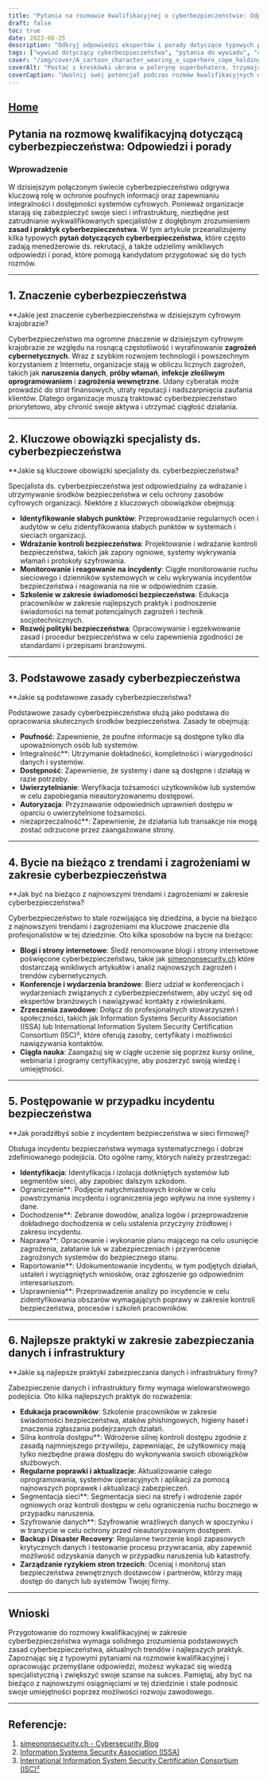 ```yaml
---
title: "Pytania na rozmowie kwalifikacyjnej o cyberbezpieczeństwie: Odpowiedzi i porady dotyczące sukcesu"
draft: false
toc: true
date: 2023-06-25
description: "Odkryj odpowiedzi ekspertów i porady dotyczące typowych pytań na rozmowach kwalifikacyjnych z zakresu cyberbezpieczeństwa, zapewniając sobie sukces na konkurencyjnym rynku pracy."
tags: ["wywiad dotyczący cyberbezpieczeństwa", "pytania do wywiadu", "cyberbezpieczeństwo praca", "kariera w cyberbezpieczeństwie", "porady dotyczące cyberbezpieczeństwa", "umiejętności w zakresie cyberbezpieczeństwa", "specjalista ds. cyberbezpieczeństwa", "trendy w cyberbezpieczeństwie", "najlepsze praktyki cyberbezpieczeństwa", "zasady cyberbezpieczeństwa", "certyfikaty cyberbezpieczeństwa", "blogi o cyberbezpieczeństwie", "konferencje dotyczące cyberbezpieczeństwa", "edukacja w zakresie cyberbezpieczeństwa", "zagrożenia cyberbezpieczeństwa", "bezpieczeństwo sieci", "bezpieczeństwo danych", "reakcja na incydent", "kontrole bezpieczeństwa", "szkolenie pracowników", "kontrola dostępu", "szyfrowanie danych", "segmentacja sieci", "tworzenie kopii zapasowych i odzyskiwanie danych", "zarządzanie ryzykiem stron trzecich", "świadomość cyberbezpieczeństwa", "Aktualizacje dotyczące cyberbezpieczeństwa", "luki w cyberbezpieczeństwie", "regulacje dotyczące cyberbezpieczeństwa"]
cover: "/img/cover/A_cartoon_character_wearing_a_superhero_cape_holding_a_shie.png"
coverAlt: "Postać z kreskówki ubrana w pelerynę superbohatera, trzymająca tarczę z symbolem kłódki."
coverCaption: "Uwolnij swój potencjał podczas rozmów kwalifikacyjnych dotyczących cyberbezpieczeństwa."
---
```


## [Home](/cyber-security-career-playbook-start/)

## Pytania na rozmowę kwalifikacyjną dotyczącą cyberbezpieczeństwa: Odpowiedzi i porady

### Wprowadzenie

W dzisiejszym połączonym świecie cyberbezpieczeństwo odgrywa kluczową rolę w ochronie poufnych informacji oraz zapewnianiu integralności i dostępności systemów cyfrowych. Ponieważ organizacje starają się zabezpieczyć swoje sieci i infrastrukturę, niezbędne jest zatrudnianie wykwalifikowanych specjalistów z dogłębnym zrozumieniem **zasad i praktyk cyberbezpieczeństwa**. W tym artykule przeanalizujemy kilka typowych **pytań dotyczących cyberbezpieczeństwa**, które często zadają menedżerowie ds. rekrutacji, a także udzielimy wnikliwych odpowiedzi i porad, które pomogą kandydatom przygotować się do tych rozmów.

______

## 1. Znaczenie cyberbezpieczeństwa

**Jakie jest znaczenie cyberbezpieczeństwa w dzisiejszym cyfrowym krajobrazie?

Cyberbezpieczeństwo ma ogromne znaczenie w dzisiejszym cyfrowym krajobrazie ze względu na rosnącą częstotliwość i wyrafinowanie **zagrożeń cybernetycznych**. Wraz z szybkim rozwojem technologii i powszechnym korzystaniem z Internetu, organizacje stają w obliczu licznych zagrożeń, takich jak **naruszenia danych**, **próby włamań**, **infekcje złośliwym oprogramowaniem** i **zagrożenia wewnętrzne**. Udany cyberatak może prowadzić do strat finansowych, utraty reputacji i nadszarpnięcia zaufania klientów. Dlatego organizacje muszą traktować cyberbezpieczeństwo priorytetowo, aby chronić swoje aktywa i utrzymać ciągłość działania.

______

## 2. Kluczowe obowiązki specjalisty ds. cyberbezpieczeństwa

**Jakie są kluczowe obowiązki specjalisty ds. cyberbezpieczeństwa?

Specjalista ds. cyberbezpieczeństwa jest odpowiedzialny za wdrażanie i utrzymywanie środków bezpieczeństwa w celu ochrony zasobów cyfrowych organizacji. Niektóre z kluczowych obowiązków obejmują:

- **Identyfikowanie słabych punktów**: Przeprowadzanie regularnych ocen i audytów w celu zidentyfikowania słabych punktów w systemach i sieciach organizacji.
- **Wdrażanie kontroli bezpieczeństwa**: Projektowanie i wdrażanie kontroli bezpieczeństwa, takich jak zapory ogniowe, systemy wykrywania włamań i protokoły szyfrowania.
- **Monitorowanie i reagowanie na incydenty**: Ciągłe monitorowanie ruchu sieciowego i dzienników systemowych w celu wykrywania incydentów bezpieczeństwa i reagowania na nie w odpowiednim czasie.
- **Szkolenie w zakresie świadomości bezpieczeństwa**: Edukacja pracowników w zakresie najlepszych praktyk i podnoszenie świadomości na temat potencjalnych zagrożeń i technik socjotechnicznych.
- **Rozwój polityki bezpieczeństwa**: Opracowywanie i egzekwowanie zasad i procedur bezpieczeństwa w celu zapewnienia zgodności ze standardami i przepisami branżowymi.

______

## 3. Podstawowe zasady cyberbezpieczeństwa

**Jakie są podstawowe zasady cyberbezpieczeństwa?

Podstawowe zasady cyberbezpieczeństwa służą jako podstawa do opracowania skutecznych środków bezpieczeństwa. Zasady te obejmują:

- **Poufność**: Zapewnienie, że poufne informacje są dostępne tylko dla upoważnionych osób lub systemów.
- Integralność**: Utrzymanie dokładności, kompletności i wiarygodności danych i systemów.
- **Dostępność**: Zapewnienie, że systemy i dane są dostępne i działają w razie potrzeby.
- **Uwierzytelnianie**: Weryfikacja tożsamości użytkowników lub systemów w celu zapobiegania nieautoryzowanemu dostępowi.
- **Autoryzacja**: Przyznawanie odpowiednich uprawnień dostępu w oparciu o uwierzytelnione tożsamości.
- niezaprzeczalność**: Zapewnienie, że działania lub transakcje nie mogą zostać odrzucone przez zaangażowane strony.

______

## 4. Bycie na bieżąco z trendami i zagrożeniami w zakresie cyberbezpieczeństwa

**Jak być na bieżąco z najnowszymi trendami i zagrożeniami w zakresie cyberbezpieczeństwa?

Cyberbezpieczeństwo to stale rozwijająca się dziedzina, a bycie na bieżąco z najnowszymi trendami i zagrożeniami ma kluczowe znaczenie dla profesjonalistów w tej dziedzinie. Oto kilka sposobów na bycie na bieżąco:

- **Blogi i strony internetowe**: Śledź renomowane blogi i strony internetowe poświęcone cyberbezpieczeństwu, takie jak [simeononsecurity.ch](https://www.simeononsecurity.ch/) które dostarczają wnikliwych artykułów i analiz najnowszych zagrożeń i trendów cybernetycznych.
- **Konferencje i wydarzenia branżowe**: Bierz udział w konferencjach i wydarzeniach związanych z cyberbezpieczeństwem, aby uczyć się od ekspertów branżowych i nawiązywać kontakty z rówieśnikami.
- **Zrzeszenia zawodowe**: Dołącz do profesjonalnych stowarzyszeń i społeczności, takich jak Information Systems Security Association (ISSA) lub International Information System Security Certification Consortium (ISC)², które oferują zasoby, certyfikaty i możliwości nawiązywania kontaktów.
- **Ciągła nauka**: Zaangażuj się w ciągłe uczenie się poprzez kursy online, webinaria i programy certyfikacyjne, aby poszerzyć swoją wiedzę i umiejętności.

______

## 5. Postępowanie w przypadku incydentu bezpieczeństwa

**Jak poradziłbyś sobie z incydentem bezpieczeństwa w sieci firmowej?

Obsługa incydentu bezpieczeństwa wymaga systematycznego i dobrze zdefiniowanego podejścia. Oto ogólne ramy, których należy przestrzegać:

- **Identyfikacja**: Identyfikacja i izolacja dotkniętych systemów lub segmentów sieci, aby zapobiec dalszym szkodom.
- Ograniczenie**: Podjęcie natychmiastowych kroków w celu powstrzymania incydentu i ograniczenia jego wpływu na inne systemy i dane.
- Dochodzenie**: Zebranie dowodów, analiza logów i przeprowadzenie dokładnego dochodzenia w celu ustalenia przyczyny źródłowej i zakresu incydentu.
- Naprawa**: Opracowanie i wykonanie planu mającego na celu usunięcie zagrożenia, załatanie luk w zabezpieczeniach i przywrócenie zagrożonych systemów do bezpiecznego stanu.
- Raportowanie**: Udokumentowanie incydentu, w tym podjętych działań, ustaleń i wyciągniętych wniosków, oraz zgłoszenie go odpowiednim interesariuszom.
- Usprawnienia**: Przeprowadzenie analizy po incydencie w celu zidentyfikowania obszarów wymagających poprawy w zakresie kontroli bezpieczeństwa, procesów i szkoleń pracowników.

______

## 6. Najlepsze praktyki w zakresie zabezpieczania danych i infrastruktury

**Jakie są najlepsze praktyki zabezpieczania danych i infrastruktury firmy?

Zabezpieczenie danych i infrastruktury firmy wymaga wielowarstwowego podejścia. Oto kilka najlepszych praktyk do rozważenia:

- **Edukacja pracowników**: Szkolenie pracowników w zakresie świadomości bezpieczeństwa, ataków phishingowych, higieny haseł i znaczenia zgłaszania podejrzanych działań.
- Silna kontrola dostępu**: Wdrożenie silnej kontroli dostępu zgodnie z zasadą najmniejszego przywileju, zapewniając, że użytkownicy mają tylko niezbędne prawa dostępu do wykonywania swoich obowiązków służbowych.
- **Regularne poprawki i aktualizacje**: Aktualizowanie całego oprogramowania, systemów operacyjnych i aplikacji za pomocą najnowszych poprawek i aktualizacji zabezpieczeń.
- Segmentacja sieci**: Segmentacja sieci na strefy i wdrożenie zapór ogniowych oraz kontroli dostępu w celu ograniczenia ruchu bocznego w przypadku naruszenia.
- Szyfrowanie danych**: Szyfrowanie wrażliwych danych w spoczynku i w tranzycie w celu ochrony przed nieautoryzowanym dostępem.
- **Backup i Disaster Recovery**: Regularne tworzenie kopii zapasowych krytycznych danych i testowanie procesu przywracania, aby zapewnić możliwość odzyskania danych w przypadku naruszenia lub katastrofy.
- **Zarządzanie ryzykiem stron trzecich**: Oceniaj i monitoruj stan bezpieczeństwa zewnętrznych dostawców i partnerów, którzy mają dostęp do danych lub systemów Twojej firmy.

______

## Wnioski

Przygotowanie do rozmowy kwalifikacyjnej w zakresie cyberbezpieczeństwa wymaga solidnego zrozumienia podstawowych zasad cyberbezpieczeństwa, aktualnych trendów i najlepszych praktyk. Zapoznając się z typowymi pytaniami na rozmowie kwalifikacyjnej i opracowując przemyślane odpowiedzi, możesz wykazać się wiedzą specjalistyczną i zwiększyć swoje szanse na sukces. Pamiętaj, aby być na bieżąco z najnowszymi osiągnięciami w tej dziedzinie i stale podnosić swoje umiejętności poprzez możliwości rozwoju zawodowego.

______

## Referencje:

1. [simeononsecurity.ch - Cybersecurity Blog](https://www.simeononsecurity.ch/)
2. [Information Systems Security Association (ISSA)](https://www.issa.org/)
3. [International Information System Security Certification Consortium (ISC)²](https://www.isc2.org/)
